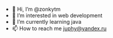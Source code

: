 - 👋 Hi, I’m @zonkytm
- 👀 I’m interested in web development
- 🌱 I’m currently learning java
- 📫 How to reach me juphy@yandex.ru

<!---
zonkytm/zonkytm is a ✨ special ✨ repository because its `README.md` (this file) appears on your GitHub profile.
You can click the Preview link to take a look at your changes.
--->
